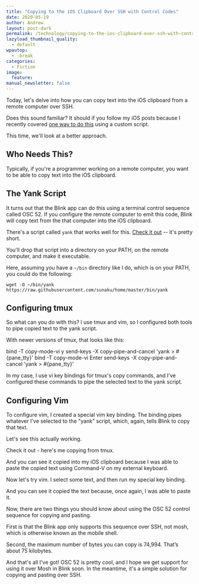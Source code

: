 ```yaml
---
title: "Copying to the iOS Clipboard Over SSH with Control Codes"
date: 2020-05-19
author: Andrew
layout: post-dark
permalink: /technology/copying-to-the-ios-clipboard-over-ssh-with-control-codes/
lazyload_thumbnail_quality:
  - default
wpautop:
  - -break
categories:
  - Fiction
image:
  feature: 
manual_newsletter: false
---
```


Today, let's delve into how you can copy text into the iOS clipboard from a remote computer over SSH.

Does this sound familiar? It should if you follow my iOS posts because I recently covered [one way to do this](https://andrewbrookins.com/technology/synchronizing-the-ios-clipboard-with-a-remote-server-using-command-line-tools/) using a custom script.

This time, we'll look at a better approach.

## Who Needs This?

Typically, if you're a programmer working on a remote computer, you want to be able to copy text into the iOS clipboard.

## The Yank Script

It turns out that the Blink app can do this using a terminal control sequence called OSC 52. If you configure the remote computer to emit this code, Blink will copy text from the that computer into the iOS clipboard.

There's a script called `yank` that works well for this. [Check it out](https://github.com/sunaku/home/blob/master/bin/yank) -- it's pretty short.

You'll drop that script into a directory on your PATH, on the remote computer, and make it executable.

Here, assuming you have a `~/bin` directory like I do, which is on your PATH, you could do the following:

    wget -O ~/bin/yank https://raw.githubusercontent.com/sunaku/home/master/bin/yank

## Configuring tmux
So what can you do with this? I use tmux and vim, so I configured both tools to pipe copied text to the yank script.

With newer versions of tmux, that looks like this:

   bind -T copy-mode-vi y send-keys -X copy-pipe-and-cancel 'yank > #{pane_tty}'
   bind -T copy-mode-vi Enter send-keys -X copy-pipe-and-cancel 'yank > #{pane_tty}' 

In my case, I use vi key bindings for tmux's copy commands, and I've configured these commands to pipe the selected text to the yank script.

## Configuring Vim

To configure vim, I created a special vim key binding. The binding pipes whatever I've selected to the "yank" script, which, again, tells Blink to copy that text.



Let's see this actually working.

Check it out - here's me copying from tmux.

And you can see it copied into my iOS clipboard because I was able to paste the copied text using Command-V on my external keyboard.

Now let's try vim. I select some text, and then run my special key binding.

And you can see it copied the text because, once again, I was able to paste it.

Now, there are two things you should know about using the OSC 52 control sequence for copying and pasting.

First is that the Blink app only supports this sequence over SSH, not mosh, which is otherwise known as the mobile shell.

Second, the maximum number of bytes you can copy is 74,994. That’s about 75 kilobytes.

And that's all I've got! OSC 52 is pretty cool, and I hope we get support for using it over Mosh in Blink soon. In the meantime, it's a simple solution for copying and pasting over SSH.

